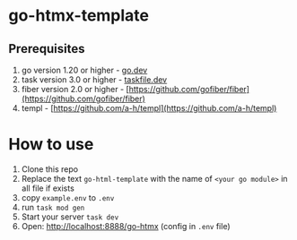 # go-htmx-template


## Prerequisites

1. go version 1.20 or higher - [go.dev](https://go.dev)
2. task version 3.0 or higher - [taskfile.dev](https://taskfile.dev)
3. fiber version 2.0 or higher - [https://github.com/gofiber/fiber](https://github.com/gofiber/fiber)
4. templ - [https://github.com/a-h/templ](https://github.com/a-h/templ)


# How to use

1. Clone this repo
2. Replace the text `go-html-template` with the name of `<your go module>` in all file if exists 
3. copy `example.env` to `.env`
4. run `task mod gen`
5. Start your server `task dev`
6. Open: [http://localhost:8888/go-htmx](http://localhost:8888/go-htmx) (config in `.env` file)